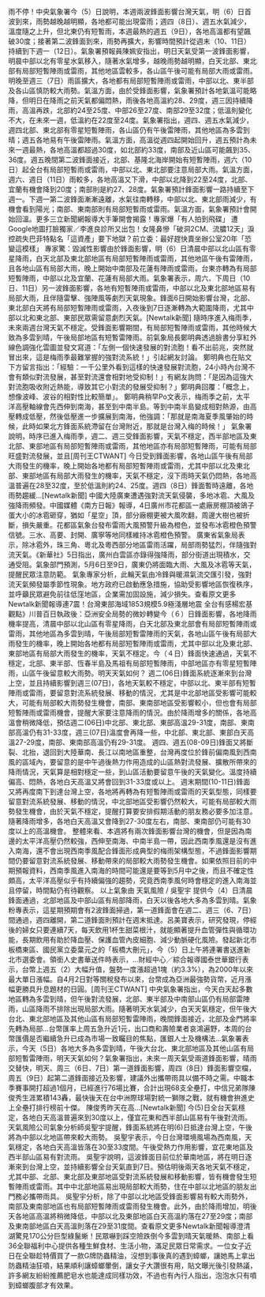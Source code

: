 雨不停！中央氣象署今（5）日說明，本週兩波鋒面影響台灣天氣，明（6）日首波到來，雨勢越晚越明顯，各地都可能出現雷雨；週四（8日）、週五水氣減少，溫度隨之上升，但北東仍有短暫雨，本週最熱的週五（9日），各地高溫都有望飆破30度；接著第二波鋒面到來，雨勢再擴大，影響時間預計從週末（10、11日）持續到下週一（12日）。氣象署預報員陳姵安指出，明日天氣受第一波鋒面影響，明晨中部以北有零星水氣移入，隨著水氣增多，越晚雨勢越明顯，白天北部、東北部有局部短暫陣雨或雷雨，其他地區雲較多，各山區午後可能有局部大雨或雷雨。明晚至週三（7日）雨區擴大，各地都有局部短暫陣雨或雷雨，中部以北、東半部及各山區慎防較大雨勢。氣溫方面，由於受鋒面影響，氣象署預計各地氣溫可能略降，但明日在降雨之前天氣都偏悶熱，雨後各地高溫約28、29度，週三因持續降雨，高溫再跌，北部約24至25度、中部26至27度、南部29至32度；低溫則變化不大，在未來一週，低溫約在22度至24度。氣象署指出，週四、週五水氣減少，週四北部、東北部有零星短暫陣雨，各山區仍有午後雷陣雨，其他地區為多雲到晴；週五各地易有午後雷陣雨。氣溫方面，高溫從週四起開始回升，週五預計為未來一週最熱，各地高溫都超過30度，如北部約33度，南部及近山區可能飆到35、36度。週五晚間第二波鋒面接近，北部、基隆北海岸開始有短暫陣雨，週六（10日）起全台有局部短暫雨或雷雨，中部以北、東北部要注意局部大雨。氣溫方面，週六、週日（11日）雨較多，各地高溫又下滑，中部以北降到22至24度，北部、宜蘭有機會降到20度；南部則是約27、28度。氣象署預計鋒面影響一路持續至下週一。下週一第二波鋒面漸漸遠離，水氣往南轉移，中部以北、東北部雨減少，有機會看到陽光；南部、東南部則有局部短暫雨或雷雨。氣溫方面，氣象署預計會開始回溫。更多三立新聞網報導大手筆開會揭露！專家爆「有人拍到飛碟」 遭Google地圖打臉獨家／李進良診所又出包！女隆鼻慘「破洞2CM、流膿12天」淚控疏失巴菲特點名「這資產」要下地獄？前立委：最好趕快賣坐辦公室20年「恐變這模樣」 專家驚：毀滅性影響由於鋒面影響，明（6）日清晨中部以北山區有零星降雨，白天北部及東北部地區有局部短暫陣雨或雷雨，其他地區午後有雷陣雨，且各地山區有局部大雨，晚上開始中南部及花蓮有陣雨或雷雨，台東亦轉為有局部短暫陣雨，中部以北及宜蘭、花蓮有局部大雨。氣象署表示，周六、下周日（10日、11日）另一波鋒面影響，各地有短暫陣雨或雷雨，中部以北及東北部地區易有局部大雨，且伴隨雷擊、強陣風等劇烈天氣現象。鋒面6日開始影響台灣，北部、東北部白天將有局部短暫陣雨或雷雨，入夜後到7日逐漸轉為大範圍降雨，尤其中部以北和東北部、東部民眾需留意劇烈天氣。[Newtalk新聞] 隨時序進入梅雨季，未來兩週台灣天氣不穩定。受鋒面影響期間，有局部短暫陣雨或雷雨，其他時候大致為多雲到晴，午後局部地區有短暫雷陣雨。前氣象局長鄭明典透過臉書分享紅外線色調強化雲圖並發文寫道：「左側一個快速發展的對流胞！看不出前兆，突然就冒出來，這是梅雨季最難掌握的強對流系統！」引起網友討論。 鄭明典也在貼文下方留言指出：「經驗：一千公里外看到這樣的快速發展對流胞，24小時內台灣不會有類似對流發展，甚至對流還會相對地受抑制！」有網友詢問：「是因為這強大對流胞吸收附近熱能，導致其它小對流的發展受抑制？」鄭明典回覆：「概念上，想像波峰、波谷的相對性比較簡單」。 鄭明典稍早Po文表示，梅雨季之前，太平洋高壓軸線會先西伸到南海，甚至到中南半島。等到中南半島變成相對熱源，由高壓轉成低壓，然後低壓進一步擴展到南海，他強調：「那就是南海夏季風肇始的時候，此時如果北方鋒面系統滯留在台灣附近，那就是台灣入梅的時候！」 氣象署說明，時序已進入梅雨季，週二、週三受鋒面影響，天氣不穩定，西半部地區及東北部、東部地區有局部短暫陣雨或雷雨，其他地區亦有局部短暫陣雨，可能有局部旺盛對流發展，並且[周刊王CTWANT] 今日受到鋒面影響，各地山區午後有局部大雨發生的機率，晚上開始各地都有局部短暫陣雨或雷雨，尤其中部以北及東北部、東部地區有局部大雨發生的機率，天氣不穩定，沒下雨時天氣仍悶熱，各地高溫普遍在28至32度，至於低溫則約24、25度。週四（8日）鋒面暫時遠離，各地雨勢趨緩...[Newtalk新聞] 中國大陸廣東遭遇強對流天氣侵襲，多地冰雹、大風及強降雨頻發。中國媒體《南方日報》報導，4日廣州市花都區一處廠房棚頂被鴿子蛋大小的冰雹砸穿，猶如「星空」頂，部分廠棚更被大風吹翻，周邊大樹也被折斷，損失嚴重。花都區氣象台發布雷雨大風預警升級為橙色，並發布冰雹橙色預警信號。三水、高要、封開、廣寧等地同樣維持冰雹橙色預警。 廣東省氣象局表示，除冰雹外，珠三角、粵北及粵西部分地區雷雨活躍，局部雨勢猛烈，伴隨強對流天氣。《新華社》5日指出，廣州白雲區亦錄得強降雨，部分街道出現積水，交通受阻。氣象部門預測，5月6日至9日，廣東仍將面臨大雨、大風及冰雹等天氣，提醒民眾注意防範。 氣象專家分析，此輪天氣由冷鋒與暖濕氣流交匯引發，強對流天氣頻發屬季節性現象。地方政府已啟動應急措施，協助受影響地區恢復秩序，並呼籲民眾避免前往低窪地區，企業需加固設施，減少損失。查看原文更多Newtalk新聞報導連7震！台灣東部海域1853規模5.9極淺層地震 全台有感楊宏基觀點》川普百日執政後：亞洲安全局勢的微妙轉變今（６）日鋒面影響，各地降雨機率提高，清晨中部以北山區有零星降雨，白天北部及東北部會有局部短暫陣雨或雷雨，其他地區為多雲到晴，午後局部短暫雷陣雨的天氣，各地山區午後有局部大雨發生的機率，晚上開始各地都有局部短暫陣雨或雷雨，尤其中部以北及東北部、東部地區有局部大雨發生的機率，天氣不穩定。今（４日）鋒面快速通過，天氣不穩定，北部、東半部、恆春半島及馬祖有局部短暫陣雨，中部地區亦有零星短暫陣雨，山區午後留意較大雨勢。明天天氣如何？ 週二(06日)鋒面系統逐漸來到台灣上空，並且持續影響到週三(07日)，各地天氣較不穩定，中部以北、東半部有短暫陣雨或雷雨，要留意對流系統發展、移動的情況，尤其是中北部地區受影響可能較大，可能有局部較大雨勢發生機會，南部、東南部地區受影響較小，但也會有局部短暫陣雨或雷雨機會，提醒大家要注意降雨的情況。由於降雨增多的關係，各地高溫會稍微降低，預估週二(06日)中北部、東北部、東部高溫29-31度，南部、東南部高溫仍有31-33度，週三(07日)溫度會再降一些，中北部、東北部、東部白天高溫27-29度，南部、東南部高溫仍有29-31度。 週四、週五(08-09日)鋒面又將斷裂、北抬，退回到大陸華南、長江以南地區重整，台灣再度位於鋒前偏南風到西南風的區域內，要留意的是中午過後熱力作用造成的山區熱對流發展、擴散所帶來的降雨情況，天氣算是相對穩定一些，到山區活動要留意午後的天氣變化。溫度持續偏高、悶熱，各地白天高溫又將會回到31-33度或以上。 週末期間(10-11日)鋒面又將再度南下到達台灣上空，各地將再轉為有短暫陣雨或雷雨的天氣型態，同樣要留意對流系統發展、移動的情況，中北部地區受影響仍然較大，可能有局部較大雨勢發生機會，由於天氣不穩定，提醒打算要安排假期活動的朋友務必要多加注意。隨著降雨增多，各地白天高溫又會降到27-30度左右，南部、東南部仍可能有30度以上的高溫機會。 整體來看、本週將有兩次鋒面影響台灣的機會，但是因為南邊的太平洋高壓仍然較強，西伸至南海、中南半島一帶，因此西南季風還是沒有進入南海，還不會出現西南季風配合鋒面形成典型的梅雨架構型態，不過鋒面影響期間仍要留意對流系統發展、移動帶來的局部較大雨勢發生機會。如果依照目前的中期預報資料，西南季風進入南海的時間可能還是要等到5月中之後，而且不確定性頗高，太平洋高壓似乎有持續偏強的趨勢，究竟西南季風何時會穩定的進入南海並且停留，時間點仍有待觀察。 以上氣象由 天氣風險 / 吳聖宇 提供今（4）日清晨鋒面通過，北部地區及中部山區有局部降雨，白天以後各地大多為多雲到晴。氣象粉專表示，這星期預期會有2波鋒面掃過，第一道鋒面會在週二、週三（6、7日）間通過，週四離開，第二道鋒面則預計在週末抵達。呂美寶表示，研究發現，停經後的婦女只要連續7天，每天飲用1杯生甜菜根汁，就能顯著提升血管彈性與循環功能，長期飲用有助於降血壓、保護血管內皮細胞、減少動脈硬化風險。發起新北市板橋東區、國民黨立委葉元之的「板橋大刪元」，今（5）日上午將連署書送進新北市選委會。領銜人史書華送件時表示，...財經中心／綜合報導國泰世華銀行表示，台幣上週五（2）大幅升值，盤勢一度漲超過1塊（約3.3%），為2000年以來最大單日漲幅。自4月2日對等關稅發布以來，台幣成為亞洲最強勢貨幣，近月漲幅更勝具升息題材的日圓。[周刊王CTWANT] 中央氣象署指出，今天白天起多數地區轉為多雲到晴，但午後對流發展，北部、東半部及中南部山區仍有局部雷陣雨，山區降雨不排除出現局部大雨。隨著明天水氣減少，白天天氣穩定，但午後大台北、東北部地區及其他山區有局部短暫雷陣雨，晚間鋒面接近，北部及金門將率先轉為局部...台幣匯率上周五急升近1元，出口商和壽險業者哀鴻遍野，本周的台幣匯價是否繼續急升已成為市場一致矚目的焦點，匯銀人士及機構法...氣象署表示，今天（5日）各地大多為多雲到晴，午後大台北、東北部地區及其他山區有局部短暫雷陣雨，明天天氣如何？氣象署指出，未來一周天氣受兩道鋒面影響，晴雨交替快，明天、周三（6日、7日）第一道鋒面影響，周四（8日）鋒面影響空檔，周五（9日）起第二道鋒面接近及影響，建議外出攜帶雨具以備不時之需。中職本季賽事開打超過1個月，已經進行76場比賽，合計出現68支全壘打，中信兄弟隊陳俊秀生涯累積143轟，最快後天在台中洲際球場對統一獅隊之戰，就有機會拚進史上全壘打排行榜前十傑。 陳俊秀昨天在高...[Newtalk新聞] 今(5)日全台天氣穩定，各地白天高溫普遍來到30度以上，僅宜花東和西半部山區易有午後對流雨。天氣風險公司氣象分析師吳聖宇提醒，鋒面系統將在明(6)日抵達台灣上空，午後將為中部以北地區帶來較大雨勢。 吳聖宇表示，今日台灣環境風場為西南風，天氣穩定，各地白天高溫皆落在30至33度間。午後受熱力作用影響，宜花東地區及西半部山區易有對流雨。 吳聖宇說明，這波鋒面目前位於華南地區，將在明日逐漸來到台灣上空，並持續影響全台天氣直到7日。預估明後兩天各地天氣不穩定，尤其中部、北部、東北部及東部地區受對流系統發展和移動影響，皆有機會發生短暫陣雨或雷雨。其中中北部地區易出現局部較大雨勢，住在中部以北地區的朋友出門務必攜帶雨具。 吳聖宇分析，除了中部以北地區受鋒面影響易有較大雨勢外，南部及東南部地區也有局部短暫陣雨或雷雨發生機會。此外，由於降雨增加，明後天各地區高溫將稍微降低，中部以北及東部地區白天高溫約落在27至29度；南部及東南部地區白天高溫則落在29至31度間。查看原文更多Newtalk新聞報導澄清湖驚見170公分巨型綠鬣蜥！民眾嚇到踩空險跌倒今多雲到晴天氣暖熱、南部上看36全聯福利中心提供各種生鮮食材、生活小物，滿足民眾日常需求。一位女子近日在全聯趁特價買了一款G牌防蟲精油，沒想到事後真的遇到蟑螂，讓她馬上拿出防蟲精油狂噴，結果順利讓蟑螂暈倒，讓女子大讚很有用，貼文曝光後引發熱議，許多網友紛紛推薦肥皂水也能達成同樣功效，不過也有內行人指出，泡泡水只有噴到蟑螂腹部才有效果。